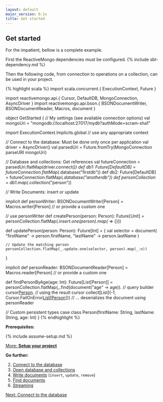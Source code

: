 ```yaml
---
layout: default
major_version: 0.1x
title: Get started
---
```


## Get started

For the impatient, bellow is a complete example.

First the ReactiveMongo dependencies must be configured. {% include sbt-dependency.md %}

Then the following code, from connection to operations on a collection, can be used in your project.

{% highlight scala %}
import scala.concurrent.{ ExecutionContext, Future }

import reactivemongo.api.{ Cursor, DefaultDB, MongoConnection, AsyncDriver }
import reactivemongo.api.bson.{
  BSONDocumentWriter, BSONDocumentReader, Macros, document
}

object GetStarted {
  // My settings (see available connection options)
  val mongoUri = "mongodb://localhost:27017/mydb?authMode=scram-sha1"

  import ExecutionContext.Implicits.global // use any appropriate context

  // Connect to the database: Must be done only once per application
  val driver = AsyncDriver()
  val parsedUri = Future.fromTry(MongoConnection parseURI mongoUri)

  // Database and collections: Get references
  val futureConnection = parsedUri.flatMap(driver.connect(_))
  def db1: Future[DefaultDB] = futureConnection.flatMap(_.database("firstdb"))
  def db2: Future[DefaultDB] = futureConnection.flatMap(_.database("anotherdb"))
  def personCollection = db1.map(_.collection("person"))

  // Write Documents: insert or update
  
  implicit def personWriter: BSONDocumentWriter[Person] = Macros.writer[Person]
  // or provide a custom one

  // use personWriter
  def createPerson(person: Person): Future[Unit] =
    personCollection.flatMap(_.insert.one(person).map(_ => {})) 

  def updatePerson(person: Person): Future[Int] = {
    val selector = document(
      "firstName" -> person.firstName,
      "lastName" -> person.lastName
    )

    // Update the matching person
    personCollection.flatMap(_.update.one(selector, person).map(_.n))
  }

  implicit def personReader: BSONDocumentReader[Person] = Macros.reader[Person]
  // or provide a custom one

  def findPersonByAge(age: Int): Future[List[Person]] =
    personCollection.flatMap(_.find(document("age" -> age)). // query builder
      cursor[Person](). // using the result cursor
      collect[List](-1, Cursor.FailOnError[List[Person]]()))
      // ... deserializes the document using personReader

  // Custom persistent types
  case class Person(firstName: String, lastName: String, age: Int)
}
{% endhighlight %}

**Prerequisites:**

{% include assume-setup.md %}

[More: **Setup your project**](./setup.html)

**Go further:**

2. [Connect to the database](./connect-database.html)
3. [Open database and collections](./database-and-collection.html)
4. [Write documents](./write-documents.html) (`insert`, `update`, `remove`)
5. [Find documents](./find-documents.html)
6. [Streaming](./streaming.html)

[Next: Connect to the database](./connect-database.html)
